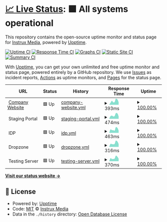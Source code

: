 # [📈 Live Status](https://instruxmedia.github.io/webserver-uptime): <!--live status--> **🟩 All systems operational**

This repository contains the open-source uptime monitor and status page for [Instrux Media](https://www.instruxmedia.com), powered by [Upptime](https://github.com/upptime/upptime).

[![Uptime CI](https://github.com/instruxmedia/webserver-uptime/workflows/Uptime%20CI/badge.svg)](https://github.com/instruxmedia/webserver-uptime/actions?query=workflow%3A%22Uptime+CI%22)
[![Response Time CI](https://github.com/instruxmedia/webserver-uptime/workflows/Response%20Time%20CI/badge.svg)](https://github.com/instruxmedia/webserver-uptime/actions?query=workflow%3A%22Response+Time+CI%22)
[![Graphs CI](https://github.com/instruxmedia/webserver-uptime/workflows/Graphs%20CI/badge.svg)](https://github.com/instruxmedia/webserver-uptime/actions?query=workflow%3A%22Graphs+CI%22)
[![Static Site CI](https://github.com/instruxmedia/webserver-uptime/workflows/Static%20Site%20CI/badge.svg)](https://github.com/instruxmedia/webserver-uptime/actions?query=workflow%3A%22Static+Site+CI%22)
[![Summary CI](https://github.com/instruxmedia/webserver-uptime/workflows/Summary%20CI/badge.svg)](https://github.com/instruxmedia/webserver-uptime/actions?query=workflow%3A%22Summary+CI%22)

With [Upptime](https://upptime.js.org), you can get your own unlimited and free uptime monitor and status page, powered entirely by a GitHub repository. We use [Issues](https://github.com/instruxmedia/webserver-uptime/issues) as incident reports, [Actions](https://github.com/instruxmedia/webserver-uptime/actions) as uptime monitors, and [Pages](https://instruxmedia.github.io/webserver-uptime) for the status page.

<!--start: status pages-->
<!-- This summary is generated by Upptime (https://github.com/upptime/upptime) -->
<!-- Do not edit this manually, your changes will be overwritten -->
<!-- prettier-ignore -->
| URL | Status | History | Response Time | Uptime |
| --- | ------ | ------- | ------------- | ------ |
| <img alt="" src="https://www.instruxmedia.com/assets/images/favicon_instrux.png" height="13"> [Company Website](https://www.instruxmedia.com) | 🟩 Up | [company-website.yml](https://github.com/instruxmedia/webserver-uptime/commits/HEAD/history/company-website.yml) | <details><summary><img alt="Response time graph" src="./graphs/company-website/response-time-week.png" height="20"> 393ms</summary><br><a href="https://instruxmedia.github.io/webserver-uptime/history/company-website"><img alt="Response time 420" src="https://img.shields.io/endpoint?url=https%3A%2F%2Fraw.githubusercontent.com%2Finstruxmedia%2Fwebserver-uptime%2FHEAD%2Fapi%2Fcompany-website%2Fresponse-time.json"></a><br><a href="https://instruxmedia.github.io/webserver-uptime/history/company-website"><img alt="24-hour response time 553" src="https://img.shields.io/endpoint?url=https%3A%2F%2Fraw.githubusercontent.com%2Finstruxmedia%2Fwebserver-uptime%2FHEAD%2Fapi%2Fcompany-website%2Fresponse-time-day.json"></a><br><a href="https://instruxmedia.github.io/webserver-uptime/history/company-website"><img alt="7-day response time 393" src="https://img.shields.io/endpoint?url=https%3A%2F%2Fraw.githubusercontent.com%2Finstruxmedia%2Fwebserver-uptime%2FHEAD%2Fapi%2Fcompany-website%2Fresponse-time-week.json"></a><br><a href="https://instruxmedia.github.io/webserver-uptime/history/company-website"><img alt="30-day response time 349" src="https://img.shields.io/endpoint?url=https%3A%2F%2Fraw.githubusercontent.com%2Finstruxmedia%2Fwebserver-uptime%2FHEAD%2Fapi%2Fcompany-website%2Fresponse-time-month.json"></a><br><a href="https://instruxmedia.github.io/webserver-uptime/history/company-website"><img alt="1-year response time 421" src="https://img.shields.io/endpoint?url=https%3A%2F%2Fraw.githubusercontent.com%2Finstruxmedia%2Fwebserver-uptime%2FHEAD%2Fapi%2Fcompany-website%2Fresponse-time-year.json"></a></details> | <details><summary><a href="https://instruxmedia.github.io/webserver-uptime/history/company-website">100.00%</a></summary><a href="https://instruxmedia.github.io/webserver-uptime/history/company-website"><img alt="All-time uptime 99.86%" src="https://img.shields.io/endpoint?url=https%3A%2F%2Fraw.githubusercontent.com%2Finstruxmedia%2Fwebserver-uptime%2FHEAD%2Fapi%2Fcompany-website%2Fuptime.json"></a><br><a href="https://instruxmedia.github.io/webserver-uptime/history/company-website"><img alt="24-hour uptime 100.00%" src="https://img.shields.io/endpoint?url=https%3A%2F%2Fraw.githubusercontent.com%2Finstruxmedia%2Fwebserver-uptime%2FHEAD%2Fapi%2Fcompany-website%2Fuptime-day.json"></a><br><a href="https://instruxmedia.github.io/webserver-uptime/history/company-website"><img alt="7-day uptime 100.00%" src="https://img.shields.io/endpoint?url=https%3A%2F%2Fraw.githubusercontent.com%2Finstruxmedia%2Fwebserver-uptime%2FHEAD%2Fapi%2Fcompany-website%2Fuptime-week.json"></a><br><a href="https://instruxmedia.github.io/webserver-uptime/history/company-website"><img alt="30-day uptime 100.00%" src="https://img.shields.io/endpoint?url=https%3A%2F%2Fraw.githubusercontent.com%2Finstruxmedia%2Fwebserver-uptime%2FHEAD%2Fapi%2Fcompany-website%2Fuptime-month.json"></a><br><a href="https://instruxmedia.github.io/webserver-uptime/history/company-website"><img alt="1-year uptime 99.83%" src="https://img.shields.io/endpoint?url=https%3A%2F%2Fraw.githubusercontent.com%2Finstruxmedia%2Fwebserver-uptime%2FHEAD%2Fapi%2Fcompany-website%2Fuptime-year.json"></a></details>
| <img alt="" src="https://icons.duckduckgo.com/ip3/null.ico" height="13"> Staging Portal | 🟩 Up | [staging-portal.yml](https://github.com/instruxmedia/webserver-uptime/commits/HEAD/history/staging-portal.yml) | <details><summary><img alt="Response time graph" src="./graphs/staging-portal/response-time-week.png" height="20"> 474ms</summary><br><a href="https://instruxmedia.github.io/webserver-uptime/history/staging-portal"><img alt="Response time 465" src="https://img.shields.io/endpoint?url=https%3A%2F%2Fraw.githubusercontent.com%2Finstruxmedia%2Fwebserver-uptime%2FHEAD%2Fapi%2Fstaging-portal%2Fresponse-time.json"></a><br><a href="https://instruxmedia.github.io/webserver-uptime/history/staging-portal"><img alt="24-hour response time 584" src="https://img.shields.io/endpoint?url=https%3A%2F%2Fraw.githubusercontent.com%2Finstruxmedia%2Fwebserver-uptime%2FHEAD%2Fapi%2Fstaging-portal%2Fresponse-time-day.json"></a><br><a href="https://instruxmedia.github.io/webserver-uptime/history/staging-portal"><img alt="7-day response time 474" src="https://img.shields.io/endpoint?url=https%3A%2F%2Fraw.githubusercontent.com%2Finstruxmedia%2Fwebserver-uptime%2FHEAD%2Fapi%2Fstaging-portal%2Fresponse-time-week.json"></a><br><a href="https://instruxmedia.github.io/webserver-uptime/history/staging-portal"><img alt="30-day response time 415" src="https://img.shields.io/endpoint?url=https%3A%2F%2Fraw.githubusercontent.com%2Finstruxmedia%2Fwebserver-uptime%2FHEAD%2Fapi%2Fstaging-portal%2Fresponse-time-month.json"></a><br><a href="https://instruxmedia.github.io/webserver-uptime/history/staging-portal"><img alt="1-year response time 457" src="https://img.shields.io/endpoint?url=https%3A%2F%2Fraw.githubusercontent.com%2Finstruxmedia%2Fwebserver-uptime%2FHEAD%2Fapi%2Fstaging-portal%2Fresponse-time-year.json"></a></details> | <details><summary><a href="https://instruxmedia.github.io/webserver-uptime/history/staging-portal">100.00%</a></summary><a href="https://instruxmedia.github.io/webserver-uptime/history/staging-portal"><img alt="All-time uptime 99.81%" src="https://img.shields.io/endpoint?url=https%3A%2F%2Fraw.githubusercontent.com%2Finstruxmedia%2Fwebserver-uptime%2FHEAD%2Fapi%2Fstaging-portal%2Fuptime.json"></a><br><a href="https://instruxmedia.github.io/webserver-uptime/history/staging-portal"><img alt="24-hour uptime 100.00%" src="https://img.shields.io/endpoint?url=https%3A%2F%2Fraw.githubusercontent.com%2Finstruxmedia%2Fwebserver-uptime%2FHEAD%2Fapi%2Fstaging-portal%2Fuptime-day.json"></a><br><a href="https://instruxmedia.github.io/webserver-uptime/history/staging-portal"><img alt="7-day uptime 100.00%" src="https://img.shields.io/endpoint?url=https%3A%2F%2Fraw.githubusercontent.com%2Finstruxmedia%2Fwebserver-uptime%2FHEAD%2Fapi%2Fstaging-portal%2Fuptime-week.json"></a><br><a href="https://instruxmedia.github.io/webserver-uptime/history/staging-portal"><img alt="30-day uptime 100.00%" src="https://img.shields.io/endpoint?url=https%3A%2F%2Fraw.githubusercontent.com%2Finstruxmedia%2Fwebserver-uptime%2FHEAD%2Fapi%2Fstaging-portal%2Fuptime-month.json"></a><br><a href="https://instruxmedia.github.io/webserver-uptime/history/staging-portal"><img alt="1-year uptime 99.83%" src="https://img.shields.io/endpoint?url=https%3A%2F%2Fraw.githubusercontent.com%2Finstruxmedia%2Fwebserver-uptime%2FHEAD%2Fapi%2Fstaging-portal%2Fuptime-year.json"></a></details>
| <img alt="" src="https://icons.duckduckgo.com/ip3/null.ico" height="13"> IDP | 🟩 Up | [idp.yml](https://github.com/instruxmedia/webserver-uptime/commits/HEAD/history/idp.yml) | <details><summary><img alt="Response time graph" src="./graphs/idp/response-time-week.png" height="20"> 463ms</summary><br><a href="https://instruxmedia.github.io/webserver-uptime/history/idp"><img alt="Response time 773" src="https://img.shields.io/endpoint?url=https%3A%2F%2Fraw.githubusercontent.com%2Finstruxmedia%2Fwebserver-uptime%2FHEAD%2Fapi%2Fidp%2Fresponse-time.json"></a><br><a href="https://instruxmedia.github.io/webserver-uptime/history/idp"><img alt="24-hour response time 677" src="https://img.shields.io/endpoint?url=https%3A%2F%2Fraw.githubusercontent.com%2Finstruxmedia%2Fwebserver-uptime%2FHEAD%2Fapi%2Fidp%2Fresponse-time-day.json"></a><br><a href="https://instruxmedia.github.io/webserver-uptime/history/idp"><img alt="7-day response time 463" src="https://img.shields.io/endpoint?url=https%3A%2F%2Fraw.githubusercontent.com%2Finstruxmedia%2Fwebserver-uptime%2FHEAD%2Fapi%2Fidp%2Fresponse-time-week.json"></a><br><a href="https://instruxmedia.github.io/webserver-uptime/history/idp"><img alt="30-day response time 863" src="https://img.shields.io/endpoint?url=https%3A%2F%2Fraw.githubusercontent.com%2Finstruxmedia%2Fwebserver-uptime%2FHEAD%2Fapi%2Fidp%2Fresponse-time-month.json"></a><br><a href="https://instruxmedia.github.io/webserver-uptime/history/idp"><img alt="1-year response time 763" src="https://img.shields.io/endpoint?url=https%3A%2F%2Fraw.githubusercontent.com%2Finstruxmedia%2Fwebserver-uptime%2FHEAD%2Fapi%2Fidp%2Fresponse-time-year.json"></a></details> | <details><summary><a href="https://instruxmedia.github.io/webserver-uptime/history/idp">100.00%</a></summary><a href="https://instruxmedia.github.io/webserver-uptime/history/idp"><img alt="All-time uptime 99.84%" src="https://img.shields.io/endpoint?url=https%3A%2F%2Fraw.githubusercontent.com%2Finstruxmedia%2Fwebserver-uptime%2FHEAD%2Fapi%2Fidp%2Fuptime.json"></a><br><a href="https://instruxmedia.github.io/webserver-uptime/history/idp"><img alt="24-hour uptime 100.00%" src="https://img.shields.io/endpoint?url=https%3A%2F%2Fraw.githubusercontent.com%2Finstruxmedia%2Fwebserver-uptime%2FHEAD%2Fapi%2Fidp%2Fuptime-day.json"></a><br><a href="https://instruxmedia.github.io/webserver-uptime/history/idp"><img alt="7-day uptime 100.00%" src="https://img.shields.io/endpoint?url=https%3A%2F%2Fraw.githubusercontent.com%2Finstruxmedia%2Fwebserver-uptime%2FHEAD%2Fapi%2Fidp%2Fuptime-week.json"></a><br><a href="https://instruxmedia.github.io/webserver-uptime/history/idp"><img alt="30-day uptime 100.00%" src="https://img.shields.io/endpoint?url=https%3A%2F%2Fraw.githubusercontent.com%2Finstruxmedia%2Fwebserver-uptime%2FHEAD%2Fapi%2Fidp%2Fuptime-month.json"></a><br><a href="https://instruxmedia.github.io/webserver-uptime/history/idp"><img alt="1-year uptime 99.82%" src="https://img.shields.io/endpoint?url=https%3A%2F%2Fraw.githubusercontent.com%2Finstruxmedia%2Fwebserver-uptime%2FHEAD%2Fapi%2Fidp%2Fuptime-year.json"></a></details>
| <img alt="" src="https://icons.duckduckgo.com/ip3/null.ico" height="13"> Dropzone | 🟩 Up | [dropzone.yml](https://github.com/instruxmedia/webserver-uptime/commits/HEAD/history/dropzone.yml) | <details><summary><img alt="Response time graph" src="./graphs/dropzone/response-time-week.png" height="20"> 316ms</summary><br><a href="https://instruxmedia.github.io/webserver-uptime/history/dropzone"><img alt="Response time 432" src="https://img.shields.io/endpoint?url=https%3A%2F%2Fraw.githubusercontent.com%2Finstruxmedia%2Fwebserver-uptime%2FHEAD%2Fapi%2Fdropzone%2Fresponse-time.json"></a><br><a href="https://instruxmedia.github.io/webserver-uptime/history/dropzone"><img alt="24-hour response time 417" src="https://img.shields.io/endpoint?url=https%3A%2F%2Fraw.githubusercontent.com%2Finstruxmedia%2Fwebserver-uptime%2FHEAD%2Fapi%2Fdropzone%2Fresponse-time-day.json"></a><br><a href="https://instruxmedia.github.io/webserver-uptime/history/dropzone"><img alt="7-day response time 316" src="https://img.shields.io/endpoint?url=https%3A%2F%2Fraw.githubusercontent.com%2Finstruxmedia%2Fwebserver-uptime%2FHEAD%2Fapi%2Fdropzone%2Fresponse-time-week.json"></a><br><a href="https://instruxmedia.github.io/webserver-uptime/history/dropzone"><img alt="30-day response time 273" src="https://img.shields.io/endpoint?url=https%3A%2F%2Fraw.githubusercontent.com%2Finstruxmedia%2Fwebserver-uptime%2FHEAD%2Fapi%2Fdropzone%2Fresponse-time-month.json"></a><br><a href="https://instruxmedia.github.io/webserver-uptime/history/dropzone"><img alt="1-year response time 399" src="https://img.shields.io/endpoint?url=https%3A%2F%2Fraw.githubusercontent.com%2Finstruxmedia%2Fwebserver-uptime%2FHEAD%2Fapi%2Fdropzone%2Fresponse-time-year.json"></a></details> | <details><summary><a href="https://instruxmedia.github.io/webserver-uptime/history/dropzone">100.00%</a></summary><a href="https://instruxmedia.github.io/webserver-uptime/history/dropzone"><img alt="All-time uptime 99.83%" src="https://img.shields.io/endpoint?url=https%3A%2F%2Fraw.githubusercontent.com%2Finstruxmedia%2Fwebserver-uptime%2FHEAD%2Fapi%2Fdropzone%2Fuptime.json"></a><br><a href="https://instruxmedia.github.io/webserver-uptime/history/dropzone"><img alt="24-hour uptime 100.00%" src="https://img.shields.io/endpoint?url=https%3A%2F%2Fraw.githubusercontent.com%2Finstruxmedia%2Fwebserver-uptime%2FHEAD%2Fapi%2Fdropzone%2Fuptime-day.json"></a><br><a href="https://instruxmedia.github.io/webserver-uptime/history/dropzone"><img alt="7-day uptime 100.00%" src="https://img.shields.io/endpoint?url=https%3A%2F%2Fraw.githubusercontent.com%2Finstruxmedia%2Fwebserver-uptime%2FHEAD%2Fapi%2Fdropzone%2Fuptime-week.json"></a><br><a href="https://instruxmedia.github.io/webserver-uptime/history/dropzone"><img alt="30-day uptime 100.00%" src="https://img.shields.io/endpoint?url=https%3A%2F%2Fraw.githubusercontent.com%2Finstruxmedia%2Fwebserver-uptime%2FHEAD%2Fapi%2Fdropzone%2Fuptime-month.json"></a><br><a href="https://instruxmedia.github.io/webserver-uptime/history/dropzone"><img alt="1-year uptime 99.78%" src="https://img.shields.io/endpoint?url=https%3A%2F%2Fraw.githubusercontent.com%2Finstruxmedia%2Fwebserver-uptime%2FHEAD%2Fapi%2Fdropzone%2Fuptime-year.json"></a></details>
| <img alt="" src="https://icons.duckduckgo.com/ip3/null.ico" height="13"> Testing Server | 🟩 Up | [testing-server.yml](https://github.com/instruxmedia/webserver-uptime/commits/HEAD/history/testing-server.yml) | <details><summary><img alt="Response time graph" src="./graphs/testing-server/response-time-week.png" height="20"> 370ms</summary><br><a href="https://instruxmedia.github.io/webserver-uptime/history/testing-server"><img alt="Response time 398" src="https://img.shields.io/endpoint?url=https%3A%2F%2Fraw.githubusercontent.com%2Finstruxmedia%2Fwebserver-uptime%2FHEAD%2Fapi%2Ftesting-server%2Fresponse-time.json"></a><br><a href="https://instruxmedia.github.io/webserver-uptime/history/testing-server"><img alt="24-hour response time 427" src="https://img.shields.io/endpoint?url=https%3A%2F%2Fraw.githubusercontent.com%2Finstruxmedia%2Fwebserver-uptime%2FHEAD%2Fapi%2Ftesting-server%2Fresponse-time-day.json"></a><br><a href="https://instruxmedia.github.io/webserver-uptime/history/testing-server"><img alt="7-day response time 370" src="https://img.shields.io/endpoint?url=https%3A%2F%2Fraw.githubusercontent.com%2Finstruxmedia%2Fwebserver-uptime%2FHEAD%2Fapi%2Ftesting-server%2Fresponse-time-week.json"></a><br><a href="https://instruxmedia.github.io/webserver-uptime/history/testing-server"><img alt="30-day response time 330" src="https://img.shields.io/endpoint?url=https%3A%2F%2Fraw.githubusercontent.com%2Finstruxmedia%2Fwebserver-uptime%2FHEAD%2Fapi%2Ftesting-server%2Fresponse-time-month.json"></a><br><a href="https://instruxmedia.github.io/webserver-uptime/history/testing-server"><img alt="1-year response time 404" src="https://img.shields.io/endpoint?url=https%3A%2F%2Fraw.githubusercontent.com%2Finstruxmedia%2Fwebserver-uptime%2FHEAD%2Fapi%2Ftesting-server%2Fresponse-time-year.json"></a></details> | <details><summary><a href="https://instruxmedia.github.io/webserver-uptime/history/testing-server">100.00%</a></summary><a href="https://instruxmedia.github.io/webserver-uptime/history/testing-server"><img alt="All-time uptime 98.94%" src="https://img.shields.io/endpoint?url=https%3A%2F%2Fraw.githubusercontent.com%2Finstruxmedia%2Fwebserver-uptime%2FHEAD%2Fapi%2Ftesting-server%2Fuptime.json"></a><br><a href="https://instruxmedia.github.io/webserver-uptime/history/testing-server"><img alt="24-hour uptime 100.00%" src="https://img.shields.io/endpoint?url=https%3A%2F%2Fraw.githubusercontent.com%2Finstruxmedia%2Fwebserver-uptime%2FHEAD%2Fapi%2Ftesting-server%2Fuptime-day.json"></a><br><a href="https://instruxmedia.github.io/webserver-uptime/history/testing-server"><img alt="7-day uptime 100.00%" src="https://img.shields.io/endpoint?url=https%3A%2F%2Fraw.githubusercontent.com%2Finstruxmedia%2Fwebserver-uptime%2FHEAD%2Fapi%2Ftesting-server%2Fuptime-week.json"></a><br><a href="https://instruxmedia.github.io/webserver-uptime/history/testing-server"><img alt="30-day uptime 100.00%" src="https://img.shields.io/endpoint?url=https%3A%2F%2Fraw.githubusercontent.com%2Finstruxmedia%2Fwebserver-uptime%2FHEAD%2Fapi%2Ftesting-server%2Fuptime-month.json"></a><br><a href="https://instruxmedia.github.io/webserver-uptime/history/testing-server"><img alt="1-year uptime 99.81%" src="https://img.shields.io/endpoint?url=https%3A%2F%2Fraw.githubusercontent.com%2Finstruxmedia%2Fwebserver-uptime%2FHEAD%2Fapi%2Ftesting-server%2Fuptime-year.json"></a></details>

<!--end: status pages-->

[**Visit our status website →**](https://instruxmedia.github.io/webserver-uptime)

## 📄 License

- Powered by: [Upptime](https://github.com/upptime/upptime)
- Code: [MIT](./LICENSE) © [Instrux Media](https://www.instruxmedia.com)
- Data in the `./history` directory: [Open Database License](https://opendatacommons.org/licenses/odbl/1-0/)
